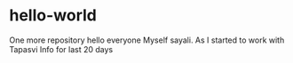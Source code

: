 # hello-world
One more repository
hello everyone 
Myself  sayali.
As I started to work with Tapasvi Info for last 20 days
